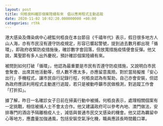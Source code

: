 ```yaml
---
layout: post
title: 何栢良料確診個案陸續有來　倡以應用程式主動追蹤
date: 2020-11-02 10:02:20.000000000 +08:00
categories: rthk
---
```


港大感染及傳染病中心總監何栢良在本台節目《千禧年代》表示，假日很多地方人山人海，亦有市民沒有遵守防疫規定，形容已響起警號，提到過去數月都出現「循環」，即政府收緊防疫措施後，確診數字會回落，但放寬措施疫情便會反彈。他又說，萬聖節有多人出外慶祝，預計確診個案陸續有來。

被問到如何打破「循環」，他認為最重要是市民有否遵守防疫措施，又說明白市民會聚會、出席其他活動等，但人數不應太多，亦應留意風險。對於當局擬推「安心出行」手機程式，讓市民自行記錄行程，何栢良認為有幫助，自己亦會安裝，但認為政府應該利用程式主動進行追蹤，若只是被動呼籲市民做檢測，對追蹤工作會「打折扣」。

據了解，昨日一名確診女子日前在掃黃行動中被捕，何栢良表示，處理相關個案有一定挑戰，相信被捕人士不會太合作。他又建議政府可以參考內地、澳門做法，安排專門的酒店予隔離檢疫人士，減低與普通市民交叉感染的機會。他又認為羈留中心等地方，應盡量加強通風，包括安裝空氣淨化機，職員應該長時間戴口罩。
